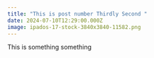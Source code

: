 ```yaml
---
title: "This is post number Thirdly Second "
date: 2024-07-10T12:29:00.000Z
image: ipados-17-stock-3840x3840-11582.png
---
```

This is something something
